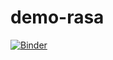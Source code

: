 # demo-rasa

[![Binder](https://mybinder.org/badge_logo.svg)](https://mybinder.org/v2/gh/anafts/demo-rasa/HEAD) 
